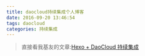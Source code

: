 ```yaml
---
title: daocloud持续集成个人博客
date: 2016-09-20 13:46:54
tags: daocloud
categories: 持续集成
---
```

>直接看我基友的文章:[Hexo + DaoCloud 持续集成](http://littlefisher.coding.me/2016/09/20/Hexo%20+%20DaoCloud%20%E6%8C%81%E7%BB%AD%E9%9B%86%E6%88%90/)
